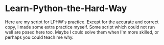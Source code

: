# Learn-Python-the-Hard-Way
Here are my script for LPHW's practice.
Except for the accurate and correct copy, I made some extra practice myself.
Some script which could not run well are posed here too. 
Maybe I could solve them when I'm more skilled, or perhaps you could teach me why.
